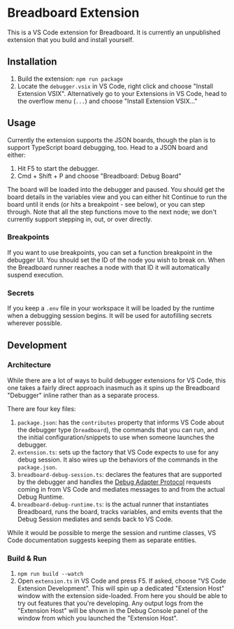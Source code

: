 # Breadboard Extension

This is a VS Code extension for Breadboard. It is currently an unpublished
extension that you build and install yourself.

## Installation

1. Build the extension: `npm run package`
2. Locate the `debugger.vsix` in VS Code, right click and choose "Install Extension VSIX". Alternatively go to your Extensions in VS Code, head to the overflow menu (`...`) and choose "Install Extension VSIX..."

## Usage

Currently the extension supports the JSON boards, though the plan is to support TypeScript board debugging, too. Head to a JSON board and either:

1. Hit F5 to start the debugger.
2. Cmd + Shift + P and choose "Breadboard: Debug Board"

The board will be loaded into the debugger and paused. You should get the board details in the variables view and you can either hit Continue to run the board until it ends (or hits a breakpoint - see below), or you can step through. Note that all the step functions move to the next node; we don't currently support stepping in, out, or over directly.

### Breakpoints

If you want to use breakpoints, you can set a function breakpoint in the debugger UI. You should set the ID of the node you wish to break on. When the Breadboard runner reaches a node with that ID it will automatically suspend execution.

### Secrets

If you keep a `.env` file in your workspace it will be loaded by the runtime when a debugging session begins. It will be used for autofilling secrets wherever possible.

## Development

### Architecture

While there are a lot of ways to build debugger extensions for VS Code, this one takes a fairly direct approach inasmuch as it spins up the Breadboard "Debugger" inline rather than as a separate process.

There are four key files:

1. `package.json`: has the `contributes` property that informs VS Code about the debugger type (`breadboard`), the commands that you can run, and the initial configuration/snippets to use when someone launches the debugger.
1. `extension.ts`: sets up the factory that VS Code expects to use for any debug session. It also wires up the behaviors of the commands in the `package.json`.
1. `breadboard-debug-session.ts`: declares the features that are supported by the debugger and handles the [Debug Adapter Protocol](https://microsoft.github.io/debug-adapter-protocol/) requests coming in from VS Code and mediates messages to and from the actual Debug Runtime.
1. `breadboard-debug-runtime.ts`: is the actual runner that instantiates Breadboard, runs the board, tracks variables, and emits events that the Debug Session mediates and sends back to VS Code.

While it would be possible to merge the session and runtime classes, VS Code documentation suggests keeping them as separate entities.

### Build & Run

1. `npm run build --watch`
1. Open `extension.ts` in VS Code and press F5. If asked, choose "VS Code Extension Development". This will spin up a dedicated "Extension Host" window with the extension side-loaded. From here you should be able to try out features that you're developing. Any output logs from the "Extension Host" will be shown in the Debug Console panel of the window from which you launched the "Extension Host".

